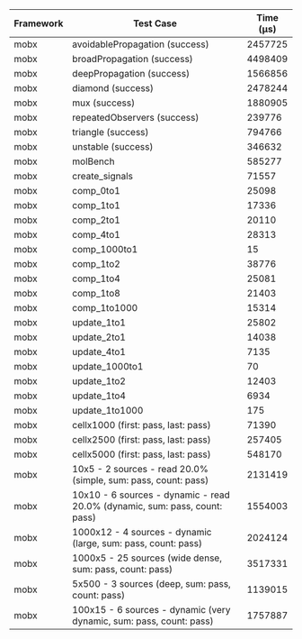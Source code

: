 | Framework | Test Case | Time (μs) |
| --- | --- | --- |
| mobx | avoidablePropagation (success) | 2457725 |
| mobx | broadPropagation (success) | 4498409 |
| mobx | deepPropagation (success) | 1566856 |
| mobx | diamond (success) | 2478244 |
| mobx | mux (success) | 1880905 |
| mobx | repeatedObservers (success) | 239776 |
| mobx | triangle (success) | 794766 |
| mobx | unstable (success) | 346632 |
| mobx | molBench | 585277 |
| mobx | create_signals | 71557 |
| mobx | comp_0to1 | 25098 |
| mobx | comp_1to1 | 17336 |
| mobx | comp_2to1 | 20110 |
| mobx | comp_4to1 | 28313 |
| mobx | comp_1000to1 | 15 |
| mobx | comp_1to2 | 38776 |
| mobx | comp_1to4 | 25081 |
| mobx | comp_1to8 | 21403 |
| mobx | comp_1to1000 | 15314 |
| mobx | update_1to1 | 25802 |
| mobx | update_2to1 | 14038 |
| mobx | update_4to1 | 7135 |
| mobx | update_1000to1 | 70 |
| mobx | update_1to2 | 12403 |
| mobx | update_1to4 | 6934 |
| mobx | update_1to1000 | 175 |
| mobx | cellx1000 (first: pass, last: pass) | 71390 |
| mobx | cellx2500 (first: pass, last: pass) | 257405 |
| mobx | cellx5000 (first: pass, last: pass) | 548170 |
| mobx | 10x5 - 2 sources - read 20.0% (simple, sum: pass, count: pass) | 2131419 |
| mobx | 10x10 - 6 sources - dynamic - read 20.0% (dynamic, sum: pass, count: pass) | 1554003 |
| mobx | 1000x12 - 4 sources - dynamic (large, sum: pass, count: pass) | 2024124 |
| mobx | 1000x5 - 25 sources (wide dense, sum: pass, count: pass) | 3517331 |
| mobx | 5x500 - 3 sources (deep, sum: pass, count: pass) | 1139015 |
| mobx | 100x15 - 6 sources - dynamic (very dynamic, sum: pass, count: pass) | 1757887 |
